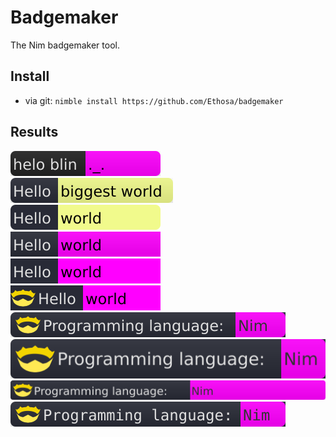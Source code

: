 # Badgemaker
The Nim badgemaker tool.


## Install
-   via git: `nimble install https://github.com/Ethosa/badgemaker`


## Results
[![test1](https://github.com/Ethosa/badgemaker/blob/master/tests/test1.svg)](https://github.com/Ethosa/badgemaker/blob/master/tests/test1.svg)  
[![test2](https://github.com/Ethosa/badgemaker/blob/master/tests/test2.svg)](https://github.com/Ethosa/badgemaker/blob/master/tests/test2.svg)  
[![test3](https://github.com/Ethosa/badgemaker/blob/master/tests/test3.svg)](https://github.com/Ethosa/badgemaker/blob/master/tests/test3.svg)  
[![test4](https://github.com/Ethosa/badgemaker/blob/master/tests/test4.svg)](https://github.com/Ethosa/badgemaker/blob/master/tests/test4.svg)  
[![test5](https://github.com/Ethosa/badgemaker/blob/master/tests/test5.svg)](https://github.com/Ethosa/badgemaker/blob/master/tests/test5.svg)  
[![test6](https://github.com/Ethosa/badgemaker/blob/master/tests/test6.svg)](https://github.com/Ethosa/badgemaker/blob/master/tests/test6.svg)  
[![test7](https://github.com/Ethosa/badgemaker/blob/master/tests/test7.svg)](https://github.com/Ethosa/badgemaker/blob/master/tests/test7.svg)  
[![test8](https://github.com/Ethosa/badgemaker/blob/master/tests/test8.svg)](https://github.com/Ethosa/badgemaker/blob/master/tests/test8.svg)  
[![test9](https://github.com/Ethosa/badgemaker/blob/master/tests/test9.svg)](https://github.com/Ethosa/badgemaker/blob/master/tests/test9.svg)  
[![test10](https://github.com/Ethosa/badgemaker/blob/master/tests/test10.svg)](https://github.com/Ethosa/badgemaker/blob/master/tests/test10.svg)
